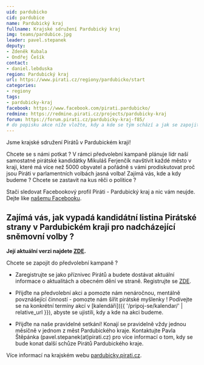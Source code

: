 ```yaml
---
uid: pardubicko
cid: pardubice
name: Pardubický kraj
fullname: Krajské sdružení Pardubický kraj
img: teams/pardubice.jpg
leader: pavel.stepanek
deputy:
- Zdeněk Kubala
- Ondřej Češík
contact:
- daniel.lebduska
region: Pardubický kraj
url: https://www.pirati.cz/regiony/pardubicko/start
categories:
- regiony
tags:
- pardubicky-kraj
facebook: https://www.facebook.com/pirati.pardubicko/
redmine: https://redmine.pirati.cz/projects/pardubicky-kraj
forum: https://forum.pirati.cz/pardubicky-kraj-f85/
# do popisku akce níže vložte, kdy a kde se tým schází a jak se zapojit
---
```


Jsme krajské sdružení Pirátů v Pardubickém kraji! 

Chcete se s námi potkat ? V rámci předvolební kampaně plánuje lídr naší samostatné pirátské kandidátky Mikuláš Ferjenčík navštívit každé město v kraji, které má více než 5000 obyvatel a pořádně s vámi prodiskutovat proč jsou Piráti v parlamentních volbách jasná volba! Zajímá vás, kde a kdy budeme ? Chcete se zastavit na kus rěči o politice ? 

Stači sledovat Facebookový profil Piráti - Pardubický kraj a nic vám neujde. Dejte like [našemu Facebooku](https://www.facebook.com/pg/pirati.pardubicko/events/?ref=page_internal).

## Zajímá vás, jak vypadá kandidátní listina Pirátské strany v Pardubickém kraji pro nadcházející sněmovní volby ? 

**Její aktuální verzi najdete [ZDE](https://www.pirati.cz/volby/2017/pardubicko/).**

Chcete se zapojit do předvolební kampaně ?

* Zaregistrujte se jako příznivec Pirátů a budete dostávat aktuální informace o aktualitách a obecném dění ve straně. Registrujte se [ZDE](https://www.pirati.cz/pripoj-se/).

* Přijďte na předvolební akci a pomozte nám nenáročnou, mentálně povznášející činností - pomozte nám šířit pirátské myšlenky ! Podívejte se na konkrétní termíny akcí v [kalendáři]({{ '/pripoj-se/kalendar/' | relative_url }}),
abyste se ujistili, kdy a kde na akci budeme.

* Přijďte na naše pravidelné setkání! Konají se pravidelně vždy jednou měsíčně v jednom z měst Pardubického kraje. Kontaktujte Pavla Štěpánka (pavel.stepanek(аt)pirati.cz) pro více informací o tom, kdy se bude konat další schůze Pirátů Pardubického kraje.

Více informací na krajském webu [pardubicky.pirati.cz](https://pardubicky.pirati.cz).
